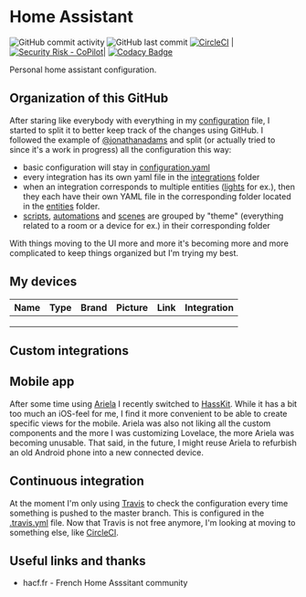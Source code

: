 # Home Assistant

![GitHub commit activity](https://img.shields.io/github/commit-activity/w/Giom-V/Home-assistant)
![GitHub last commit](https://img.shields.io/github/last-commit/Giom-V/Home-assistant)
[![CircleCI](https://dl.circleci.com/status-badge/img/gh/Giom-V/Home-assistant/tree/master.svg?style=svg)](https://dl.circleci.com/status-badge/redirect/gh/Giom-V/Home-assistant/tree/master)
|[![Security Risk - CoPilot](https://copilot.blackducksoftware.com/github/repos/Giom-V/Home-assistant/branches/master/badge-risk.svg)](https://copilot.blackducksoftware.com/github/repos/Giom-V/Home-assistant)|
[![Codacy Badge](https://api.codacy.com/project/badge/Grade/a5c5e4fe3edd434aad827e52ba9c69bc)](https://www.codacy.com/manual/Giom-V/Home-assistant?utm_source=github.com&amp;utm_medium=referral&amp;utm_content=Giom-V/Home-assistant&amp;utm_campaign=Badge_Grade)

Personal home assistant configuration.

## Organization of this GitHub

After staring like everybody with everything in my [configuration](configuration.yaml) file, I started to split it to better keep track of the changes using GitHub. I followed the example of [@jonathanadams](https://github.com/jonathanadams/Home-Assistant-Configuration) and split (or actually tried to since it's a work in progress) all the configuration this way:

-   basic configuration will stay in [configuration.yaml](configuration.yaml)
-   every integration has its own yaml file in the [integrations](integrations/) folder
-   when an integration corresponds to multiple entities ([lights](entities/lights/) for ex.), then they each have their own YAML file in the corresponding folder located in the [entities](entities/) folder.
-   [scripts](scripts/), [automations](automations/) and [scenes](scenes/) are grouped by "theme" (everything related to a room or a device for ex.) in their corresponding folder

With things moving to the UI more and more it's becoming more and more complicated to keep things organized but I'm trying my best.

## My devices

| Name | Type | Brand | Picture | Link | Integration |
| ---- | ---- | ----- | ------- | ---- | ----------- |
|      |      |       |         |      |             |
|      |      |       |         |      |             |
|      |      |       |         |      |             |

## Custom integrations

## Mobile app

After some time using [Ariela](http://ariela.surodev.com/) I recently switched to [HassKit](https://github.com/tuanha2000vn/hasskit). While it has a bit too much an iOS-feel for me, I find it more convenient to be able to create specific views for the mobile. Ariela was also not liking all the custom components and the more I was customizing Lovelace, the more Ariela was becoming unusable. That said, in the future, I might reuse Ariela to refurbish an old Android phone into a new connected device.

## Continuous integration

At the moment I'm only using [Travis](https://travis-ci.org/) to check the configuration every time something is pushed to the master branch. This is configured in the [.travis.yml](.travis.yml) file. Now that Travis is not free anymore, I'm looking at moving to something else, like [CircleCI](circleci.com).

## Useful links and thanks
-  hacf.fr - French Home Asssitant community
